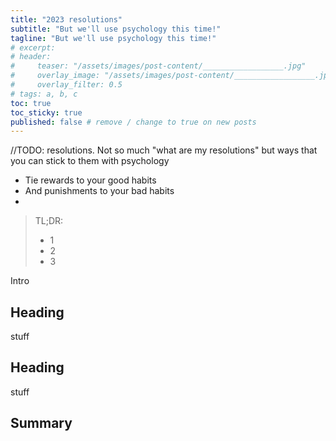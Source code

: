 ```yaml
---
title: "2023 resolutions"
subtitle: "But we'll use psychology this time!"
tagline: "But we'll use psychology this time!"
# excerpt: 
# header:
#     teaser: "/assets/images/post-content/__________________.jpg"
#     overlay_image: "/assets/images/post-content/__________________.jpg"
#     overlay_filter: 0.5
# tags: a, b, c
toc: true
toc_sticky: true
published: false # remove / change to true on new posts
---
```


//TODO: resolutions.  Not so much "what are my resolutions" but ways that you can stick to them with psychology
- Tie rewards to your good habits
- And punishments to your bad habits
- 


> TL;DR:
> - 1
> - 2
> - 3

Intro

## Heading

stuff

## Heading

stuff

## Summary